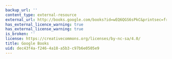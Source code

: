 ```yaml
---
backup_url: ''
content_type: external-resource
external_url: http://books.google.com/books?id=wEQ6QGS6sPkC&printsec=frontcover
has_external_licence_warning: true
has_external_license_warning: true
is_broken: ''
license: https://creativecommons.org/licenses/by-nc-sa/4.0/
title: Google Books
uid: dec43f4a-f246-4a18-a5b3-c97b6e0505e9
---
```

